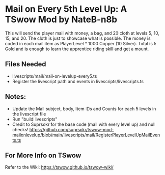 # Mail on Every 5th Level Up: A TSwow Mod by NateB-n8b
This will send the player mail with money, a bag, and 20 cloth at levels 5, 10, 15, and 20. 
The cloth is just to showcase what is possible. 
The money is coded in each mail item as PlayerLevel * 1000 Copper (10 Silver). Total is 5 Gold and is enough to learn the apprentice riding skill and get a mount.

## Files Needed
* livescripts/mail/mail-on-levelup-every5.ts
* Register the livescript path and events in livescripts/livescripts.ts

## Notes: 
* Update the Mail subject, body, Item IDs and Counts for each 5 levels in the livescript file
* Run "build livescripts"
* Credit to Suprsokr for the base code (mail with every level up) and null checks! https://github.com/suprsokr/tswow-mod-mailonlevelup/blob/main/livescripts/mail/RegisterPlayerLevelUpMailEvents.ts

## For More Info on TSwow
Refer to the Wiki: https://tswow.github.io/tswow-wiki/
